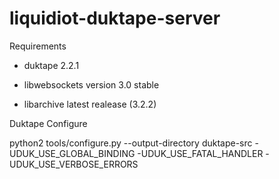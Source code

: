 # liquidiot-duktape-server

Requirements

- duktape 2.2.1

- libwebsockets version 3.0 stable

- libarchive latest realease (3.2.2)

Duktape Configure

python2 tools/configure.py --output-directory duktape-src -UDUK_USE_GLOBAL_BINDING -UDUK_USE_FATAL_HANDLER -UDUK_USE_VERBOSE_ERRORS
